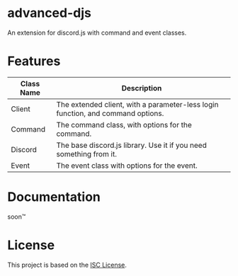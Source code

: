 # advanced-djs
An extension for discord.js with command and event classes.

# Features
Class Name | Description
-----------|------------
Client | The extended client, with a parameter-less login function, and command options.
Command | The command class, with options for the command.
Discord | The base discord.js library. Use it if you need something from it.
Event | The event class with options for the event.

# Documentation
soon™

# License
This project is based on the [ISC License](./LICENSE).